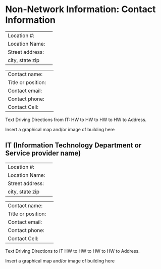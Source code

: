 # Non-Network Information: Contact Information

|                |     |
|----------------|-----|
|Location #:| |
|Location Name:| |
|Street address:| |
|city, state zip| |


|  | |
|--|--|
|Contact name:| |
|Title or position:| |
|Contact email:| |
|Contact phone:| |
|Contact Cell: | |

Text Driving Directions from IT: HW to HW to HW to HW to Address.

Insert a graphical map and/or image of building here

## IT (Information Technology Department or Service provider name)

|                |     |
|----------------|-----|
|Location #:| |
|Location Name:| |
|Street address:| |
|city, state zip| |


|  | |
|--|--|
|Contact name:| |
|Title or position:| |
|Contact email:| |
|Contact phone:| |
|Contact Cell: | |

Text Driving Directions to IT HW to HW to HW to HW to Address.

Insert a graphical map and/or image of building here
